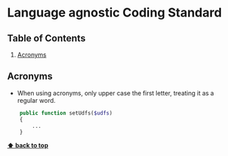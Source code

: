 Language agnostic Coding Standard
=====================

## Table of Contents


1. [Acronyms](#acronyms)
   

## Acronyms

- When using acronyms, only upper case the first letter, treating it as a regular word.

```PHP
    public function setUdfs($udfs)
    {
        ...
    }
```

**[⬆ back to top](#table-of-contents)**
